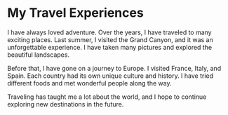 # My Travel Experiences

I have always loved adventure. Over the years, I have traveled to many exciting places. Last summer, I visited the Grand Canyon, and it was an unforgettable experience. I have taken many pictures and explored the beautiful landscapes. 

Before that, I have gone on a journey to Europe. I visited France, Italy, and Spain. Each country had its own unique culture and history. I have tried different foods and met wonderful people along the way. 

Traveling has taught me a lot about the world, and I hope to continue exploring new destinations in the future.

